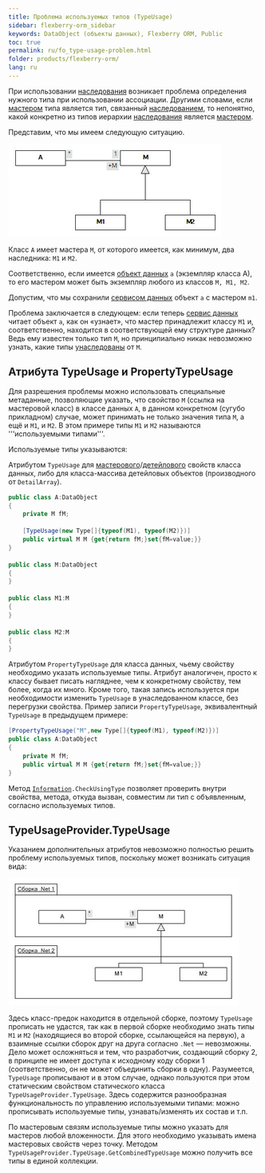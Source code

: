```yaml
---
title: Проблема используемых типов (TypeUsage)
sidebar: flexberry-orm_sidebar
keywords: DataObject (объекты данных), Flexberry ORM, Public
toc: true
permalink: ru/fo_type-usage-problem.html
folder: products/flexberry-orm/
lang: ru
---
```


При использовании [наследования](fo_inheritance.html)  возникает проблема определения нужного типа при использовании ассоциации. Другими словами, если [мастером](fo_master-association.html) типа является тип, связанный [наследованием](fo_inheritance.html), то непонятно, какой конкретно из типов иерархии [наследования](fo_inheritance.html) является [мастером](fo_master-association.html).

Представим, что мы имеем следующую ситуацию.

![](/images/pages/products/flexberry-orm/tutorial-programmer-casseberry/primer-2.jpg)

Класс `А` имеет мастера `М`, от которого имеется, как минимум, два наследника: `M1` и `M2`.

Соответственно, если имеется [объект данных](fo_dataobject.html) `a` (экземпляр класса A), то его мастером может быть экземпляр любого из классов `M, M1, M2`.

Допустим, что мы сохранили [сервисом данных](fo_sql-data-service.html) объект `a` с мастером `m1`.

Проблема заключается в следующем: если теперь [сервис данных](fo_sql-data-service.html) читает объект `а`, как он «узнает», что мастер принадлежит классу `M1` и, соответственно, находится в соответствующей ему структуре данных? Ведь ему известен только тип `M`, но принципиально никак невозможно узнать, какие типы [унаследованы](fo_inheritance.html) от `M`.


## Атрибута TypeUsage и PropertyTypeUsage

Для разрешения проблемы можно использовать специальные метаданные, позволяющие указать, что свойство `M` (ссылка на мастеровой класс) в классе данных `A`, в данном конкретном (сугубо прикладном) случае, может принимать не только значения типа `M`, а ещё и `M1`, и `M2`. В этом примере типы `M1` и `M2` называются '''используемыми типами'''.

Используемые типы указываются:

Атрибутом `TypeUsage` для [мастерового](fo_master-association.html)/[детейлового](fo_detail-associations-properties.html) свойств класса данных, либо для класса-массива детейловых объектов (производного от `DetailArray`).

```csharp
public class A:DataObject
{
	private M fM;
	
	[TypeUsage(new Type[]{typeof(M1), typeof(M2)})]
	public virtual M M {get{return fM;}set{fM=value;}}
}

public class M:DataObject
{
}

public class M1:M
{
}

public class M2:M
{
}
```

Атрибутом `PropertyTypeUsage` для класса данных, чьему свойству необходимо указать используемые типы. Атрибут аналогичен, просто к классу бывает писать нагляднее, чем к конкретному свойству, тем более, когда их много. Кроме того, такая запись используется при необходимости изменить `TypeUsage` в унаследованном классе, без перегрузки свойства. Пример записи `PropertyTypeUsage`, эквивалентный `TypeUsage` в предыдущем примере:

```csharp
[PropertyTypeUsage("M",new Type[]{typeof(M1), typeof(M2)})]
public class A:DataObject
{
	private M fM;		
	public virtual M M {get{return fM;}set{fM=value;}}
}
```

Метод [`Information`](fo_information-class-as-metadata-supervisor.html)`.CheckUsingType` позволяет проверить внутри свойства, метода, откуда вызван, совместим ли тип с объявленным, согласно используемых типов.

## TypeUsageProvider.TypeUsage

Указанием дополнительных атрибутов невозможно полностью решить проблему используемых типов, поскольку может возникать ситуация вида:

![](/images/pages/products/flexberry-orm/tutorial-programmer-casseberry/primer-3.jpg)

Здесь класс-предок находится в отдельной сборке, поэтому `TypeUsage` прописать не удастся, так как в первой сборке необходимо знать типы `M1` и `M2` (находящиеся во второй сборке, ссылающейся на первую), а взаимные ссылки сборок друг на друга согласно `.Net` — невозможны. Дело может осложняться и тем, что разработчик, создающий сборку 2, в принципе не имеет доступа к исходному коду сборки 1 (соответственно, он не может объединить сборки в одну). Разумеется, `TypeUsage` прописывают и в этом случае, однако пользуются при этом статическим свойством статического класса `TypeUsageProvider.TypeUsage`. Здесь содержится разнообразная функциональность по управлению используемыми типами: можно прописывать используемые типы, узнавать/изменять их состав и т.п.

По мастеровым связям используемые типы можно указать для мастеров любой вложенности. Для этого необходимо указывать имена мастеровых свойств через точку. Методом `TypeUsageProvider.TypeUsage.GetCombinedTypeUsage` можно получить все типы в единой коллекции.
